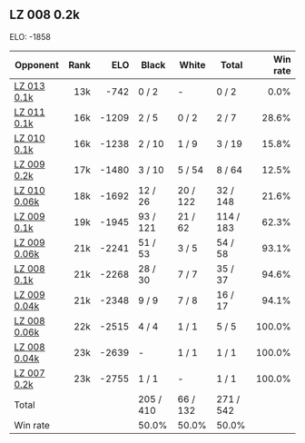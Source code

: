 ## LZ 008 0.2k ##

ELO: -1858

Opponent | Rank | ELO | Black | White | Total | Win rate
---------|-----:|----:|-------|-------|-------|-------:
[LZ 013 0.1k](LZ%20013%200.1k.md) | 13k | -742 | 0 / 2 | - | 0 / 2 | 0.0%
[LZ 011 0.1k](LZ%20011%200.1k.md) | 16k | -1209 | 2 / 5 | 0 / 2 | 2 / 7 | 28.6%
[LZ 010 0.1k](LZ%20010%200.1k.md) | 16k | -1238 | 2 / 10 | 1 / 9 | 3 / 19 | 15.8%
[LZ 009 0.2k](LZ%20009%200.2k.md) | 17k | -1480 | 3 / 10 | 5 / 54 | 8 / 64 | 12.5%
[LZ 010 0.06k](LZ%20010%200.06k.md) | 18k | -1692 | 12 / 26 | 20 / 122 | 32 / 148 | 21.6%
[LZ 009 0.1k](LZ%20009%200.1k.md) | 19k | -1945 | 93 / 121 | 21 / 62 | 114 / 183 | 62.3%
[LZ 009 0.06k](LZ%20009%200.06k.md) | 21k | -2241 | 51 / 53 | 3 / 5 | 54 / 58 | 93.1%
[LZ 008 0.1k](LZ%20008%200.1k.md) | 21k | -2268 | 28 / 30 | 7 / 7 | 35 / 37 | 94.6%
[LZ 009 0.04k](LZ%20009%200.04k.md) | 21k | -2348 | 9 / 9 | 7 / 8 | 16 / 17 | 94.1%
[LZ 008 0.06k](LZ%20008%200.06k.md) | 22k | -2515 | 4 / 4 | 1 / 1 | 5 / 5 | 100.0%
[LZ 008 0.04k](LZ%20008%200.04k.md) | 23k | -2639 | - | 1 / 1 | 1 / 1 | 100.0%
[LZ 007 0.2k](LZ%20007%200.2k.md) | 23k | -2755 | 1 / 1 | - | 1 / 1 | 100.0%
Total | | | 205 / 410 | 66 / 132 | 271 / 542 | 
Win rate| | | 50.0% | 50.0% | 50.0% | 
